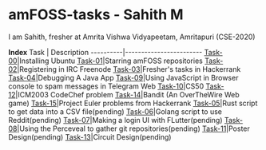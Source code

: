 # amFOSS-tasks - Sahith M
I am Sahith, fresher at Amrita Vishwa Vidyapeetam, Amritapuri (CSE-2020)

**Index**
Task      |       Description
----------|------------------------
[Task-00](https://github.com/sahith-2k3/amfoss-tasks/tree/main/task-00)|Installing Ubuntu
[Task-01](https://github.com/sahith-2k3/amfoss-tasks/tree/main/task-01)|Starring amFOSS repositories
[Task-02](https://github.com/sahith-2k3/amfoss-tasks/tree/main/task-02)|Registering in IRC Freenode
[Task-03](https://github.com/sahith-2k3/amfoss-tasks/tree/main/task-03)|Fresher's tasks in Hackerrank
[Task-04](https://github.com/sahith-2k3/amfoss-tasks/tree/main/task-04)|Debugging A Java App
[Task-09](https://github.com/sahith-2k3/amfoss-tasks/tree/main/task-09)|Using JavaScript in Browser console to spam messages in Telegram Web
[Task-10](https://github.com/sahith-2k3/amfoss-tasks/tree/main/task-10)|CS50
[Task-12](https://github.com/sahith-2k3/amfoss-tasks/tree/main/task-12)|ICM2003 CodeChef problem
[Task-14](https://github.com/sahith-2k3/amfoss-tasks/tree/main/task-14)|Bandit (An OverTheWire Web game)
[Task-15](https://github.com/sahith-2k3/amfoss-tasks/tree/main/task-15)|Project Euler problems from Hackerrank
[Task-05](https://github.com/sahith-2k3/amfoss-tasks/tree/main/task-05)|Rust script to get data into a CSV file(pending)
[Task-06](https://github.com/sahith-2k3/amfoss-tasks/tree/main/task-06)|Golang script to use Reddit(pending)
[Task-07](https://github.com/sahith-2k3/amfoss-tasks/tree/main/task-07)|Making a login UI with FLutter(pending)
[Task-08](https://github.com/sahith-2k3/amfoss-tasks/tree/main/task-08)|Using the Perceveal to gather git repositories(pending)
[Task-11](https://github.com/sahith-2k3/amfoss-tasks/tree/main/task-11)|Poster Design(pending)
[Task-13](https://github.com/sahith-2k3/amfoss-tasks/tree/main/task-13)|Circuit Design(pending)
